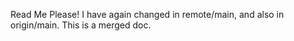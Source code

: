 Read Me Please!
I have again changed in remote/main, 
and also in origin/main. 
This is a merged doc.